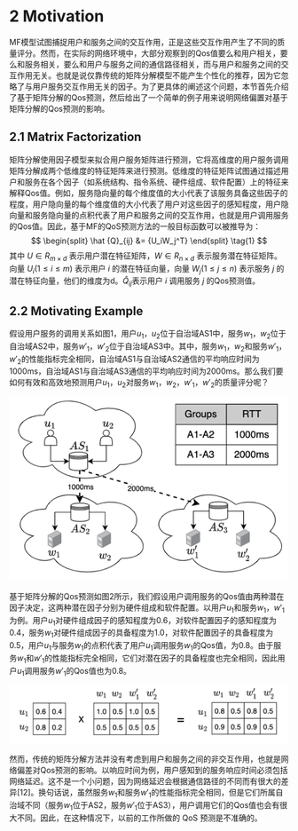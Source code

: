 # 2 Motivation

MF模型试图捕捉用户和服务之间的交互作用，正是这些交互作用产生了不同的质量评分。然而，在实际的网络环境中，大部分观察到的Qos值要么和用户相关，要么和服务相关，要么和用户与服务之间的通信路径相关，而与用户和服务之间的交互作用无关。也就是说仅靠传统的矩阵分解模型不能产生个性化的推荐，因为它忽略了与用户服务交互作用无关的因子。为了更具体的阐述这个问题，本节首先介绍了基于矩阵分解的Qos预测，然后给出了一个简单的例子用来说明网络偏置对基于矩阵分解的Qos预测的影响。

## 2.1 Matrix Factorization

矩阵分解使用因子模型来拟合用户服务矩阵进行预测，它将高维度的用户服务调用矩阵分解成两个低维度的特征矩阵来进行预测。低维度的特征矩阵试图通过描述用户和服务在各个因子（如系统结构、指令系统、硬件组成、软件配置）上的特征来解释Qos值。例如，服务隐向量的每个维度值的大小代表了该服务具备这些因子的程度，用户隐向量的每个维度值的大小代表了用户对这些因子的感知程度，用户隐向量和服务隐向量的点积代表了用户和服务之间的交互作用，也就是用户调用服务的Qos值。因此，基于MF的QoS预测方法的一般目标函数可以被推导为：
$$
\begin{split}
\hat {Q}_{ij} &= {U_iW_j^T}
\end{split}
\tag{1}
$$
其中 $U \in R_{m \times d}$ 表示用户潜在特征矩阵，$W \in R_{n \times d}$ 表示服务潜在特征矩阵。向量 $U_i (1\le i\le m)$ 表示用户 $i$ 的潜在特征向量，向量 $W_j (1\le j\le n)$ 表示服务 $j$ 的潜在特征向量，他们的维度为d。$\hat{Q}_{ij}$表示用户 $i$ 调用服务 $j$ 的Qos预测值。

## 2.2 Motivating Example

假设用户服务的调用关系如图1，用户$u_1$，$u_2$位于自治域AS1中，服务$w_1$，$w_2$位于自治域AS2中，服务$w'_1$，$w'_2$位于自治域AS3中。其中，服务$w_1$，$w_2$和服务$w'_1$，$w'_2$的性能指标完全相同，自治域AS1与自治域AS2通信的平均响应时间为1000ms，自治域AS1与自治域AS3通信的平均响应时间为2000ms。那么我们要如何有效和高效地预测用户$u_1$，$u_2$对服务$w_1$，$w_2$，$w'_1$，$w'_2$的质量评分呢？

![image-20220216205634861](image-20220216205634861.png)

基于矩阵分解的Qos预测如图2所示，我们假设用户调用服务的Qos值由两种潜在因子决定，这两种潜在因子分别为硬件组成和软件配置。以用户$u_1$和服务$w_1$，$w'_1$为例。用户$u_1$对硬件组成因子的感知程度为0.6，对软件配置因子的感知程度为0.4，服务$w_1$对硬件组成因子的具备程度为1.0，对软件配置因子的具备程度为0.5，用户$u_1$与服务$w_1$的点积代表了用户$u_1$调用服务$w_1$的Qos值，为0.8。由于服务$w_1$和$w'_1$的性能指标完全相同，它们对潜在因子的具备程度也完全相同，因此用户$u_1$调用服务$w'_1$的Qos值也为0.8。 

<img src="image-20220207115302267.png" alt="image-20220207115302267" style="zoom: 67%;" />

然而，传统的矩阵分解方法并没有考虑到用户和服务之间的非交互作用，也就是网络偏差对Qos预测的影响。以响应时间为例，用户感知到的服务响应时间必须包括网络延迟。这不是一个小问题，因为网络延迟会根据通信路径的不同而有很大的差异[12]。换句话说，虽然服务$w_1$和服务$w'_1$的性能指标完全相同，但是它们所属自治域不同（服务$w_1$位于AS2，服务$w'_1$位于AS3），用户调用它们的Qos值也会有很大不同。因此，在这种情况下，以前的工作所做的 QoS 预测是不准确的。

